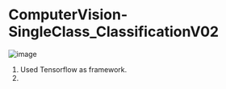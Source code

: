 # ComputerVision-SingleClass_ClassificationV02


![image](https://user-images.githubusercontent.com/104248739/216254298-c6659c10-d0b9-4e2b-b23d-c7918d8162fd.png)

1. Used Tensorflow as framework.
2. 
